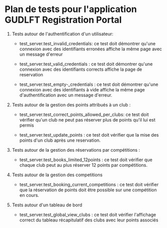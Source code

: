 # Plan de tests pour l'application GUDLFT Registration Portal

1. Tests autour de l'authentification d'un utilisateur:
    * test_server.test_invalid_credentials: ce test doit démontrer qu'une connexion avec des identifiants erronées
    affiche la même page avec un message d'erreur
    
    * test_server.test_valid_credentials : ce test doit démontrer qu'une connexion avec des identifiants corrects
    affiche la page de reservation

    * test_server.test_empty-_credentials : ce test doit démontrer qu'une connexion avec des identifiants à vide 
    affiche la même page d'authentification avec un message d'erreur.

2. Tests autour de la gestion des points attribués à un club :
    * test_server.test_correct_points_allowed_per_clubs: ce test doit vérifier qu'un club 
    ne peut pas réserver plus de points qu'il lui est permis

    * test_server.test_update_points : ce test doit vérifier que la mise des points d'un club
    après une reservation.

3. Tests autour de la gestion des réservations par compétitions : 
    * test_server.test_books_limited_12points : ce test doit vérifier que chaque club 
    peut au plus réserver 12 points par compétitions.

4. Tests autour de la gestion des competitions 
    * test_server.test_booking_current_competitions : ce test doit vérifier que la réservation de points doit être possible sur  une compétition en cours.

5. Tests autour d'un tableau de bord

    * test_server.test_global_view_clubs : ce test doit vérifier l'affichage correct du tableau 
    récapitulatif des clubs avec leur points associés
